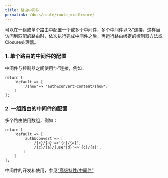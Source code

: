 ```yaml
---
title: 路由中间件
permalink: /docs/route/route_middleware/
---
```


可以在一组或单个路由中配置一个或多个中间件，多个中间件以“&”连接，这样当访问到匹配的路由时，依次执行完成中间件之后，再运行路由绑定的控制器方法或Closure处理器。
### 1. 单个路由的中间件的配置
中间件与控制器之间使用“>”连接，例如：

```
return [
	'default'=> [
		'/show'=> 'auth&convert>content/show',
	]
];
```
### 2. 一组路由的中间件的配置
多个路由使用数组，例如：

```
return [
	'default'=> [
		'auth&convert'=> [
			'/{c}/{a}'=>'{c}/{a}',
			'/{c}/{a}/{user|d}'=>'{c}/{a}',
		]
	]
];
```
   
中间件的开发和使用，参见[“高级特性/中间件”](/docs/advance/middleware/)






